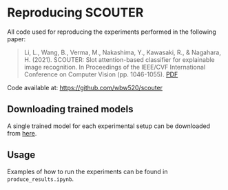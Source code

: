 # Reproducing SCOUTER
All code used for reproducing the experiments performed in the following paper:
>Li, L., Wang, B., Verma, M., Nakashima, Y., Kawasaki, R., & Nagahara, H. (2021). SCOUTER: Slot attention-based classifier for explainable image recognition. In Proceedings of the IEEE/CVF International Conference on Computer Vision (pp. 1046-1055).
[PDF](https://arxiv.org/abs/2009.06138)

Code available at: https://github.com/wbw520/scouter

## Downloading trained models
A single trained model for each experimental setup can be downloaded from [here](LINK).

## Usage
Examples of how to run the experiments can be found in `produce_results.ipynb`.